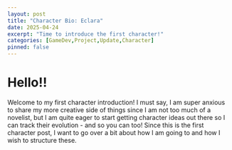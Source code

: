 ```yaml
---
layout: post
title: "Character Bio: Eclara"
date: 2025-04-24
excerpt: "Time to introduce the first character!"
categories: [GameDev,Project,Update,Character]
pinned: false
---
```

# Hello!!
Welcome to my first character introduction! I must say, I am super anxious to share my more creative side of things since I am not too much of a novelist, but I am quite eager to start getting character ideas out there so I can track their evolution - and so you can too! Since this is the first character post, I want to go over a bit about how I am going to and how I wish to structure these. <br><br>